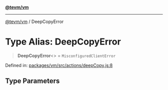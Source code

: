 [**@tevm/vm**](../README.md)

***

[@tevm/vm](../globals.md) / DeepCopyError

# Type Alias: DeepCopyError

> **DeepCopyError**\<\> = `MisconfiguredClientError`

Defined in: [packages/vm/src/actions/deepCopy.js:8](https://github.com/evmts/tevm-monorepo/blob/main/packages/vm/src/actions/deepCopy.js#L8)

## Type Parameters
